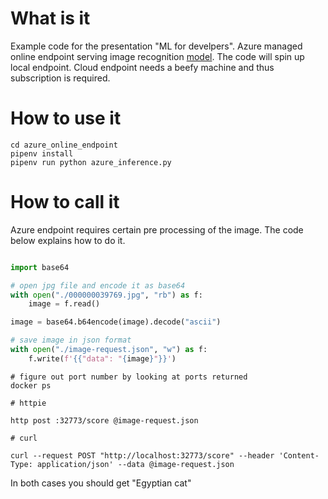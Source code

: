 # What is it

Example code for the presentation "ML for develpers".
Azure managed online endpoint serving image recognition
[model](https://huggingface.co/google/vit-base-patch16-224).
The code will spin up local endpoint. Cloud endpoint needs a beefy machine and thus subscription is required.

# How to use it

```
cd azure_online_endpoint
pipenv install
pipenv run python azure_inference.py
```

# How to call it

Azure endpoint requires certain pre processing of the image. The code below explains how to do it.

```python

import base64

# open jpg file and encode it as base64
with open("./000000039769.jpg", "rb") as f:
    image = f.read()

image = base64.b64encode(image).decode("ascii")

# save image in json format
with open("./image-request.json", "w") as f:
    f.write(f'{{"data": "{image}"}}')

```

```
# figure out port number by looking at ports returned
docker ps

# httpie

http post :32773/score @image-request.json

# curl

curl --request POST "http://localhost:32773/score" --header 'Content-Type: application/json' --data @image-request.json
```

In both cases you should get "Egyptian cat"

